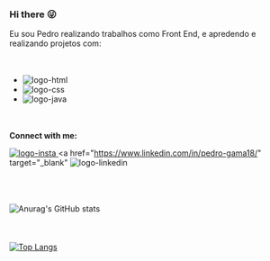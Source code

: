 ### Hi there :stuck_out_tongue_winking_eye:

Eu sou Pedro realizando trabalhos como Front End, e apredendo e realizando projetos com:
<br>
<br>
<br>
- <img src="https://img.shields.io/badge/HTML5-E34F26?style=for-the-badge&logo=html5&logoColor=white" alt="logo-html" />
- <img src="https://img.shields.io/badge/CSS-239120?&style=for-the-badge&logo=css3&logoColor=white" alt="logo-css" />
- <img src="https://img.shields.io/badge/JavaScript-F7DF1E?style=for-the-badge&logo=javascript&logoColor=black" alt="logo-java" />
<br>
<br>
<b> Connect with me: </b>

<a href="https://www.instagram.com/pedroaugustogama/" target="_blank"> <img src="https://img.shields.io/badge/Instagram-E4405F?style=for-the-badge&logo=instagram&logoColor=white" alt="logo-insta"> </a>
<a href="https://www.linkedin.com/in/pedro-gama18/" target="_blank" <img src="https://img.shields.io/badge/LinkedIn-0077B5?style=for-the-badge&logo=linkedin&logoColor=white" alt="logo-linkedin"> </a>
<br>
<br>
<br>
<br>

![Anurag's GitHub stats](https://github-readme-stats.vercel.app/api?username=PedroGama24&show_icons=true&theme=gruvbox)
<br>
<br>
<br>
<br>
[![Top Langs](https://github-readme-stats.vercel.app/api/top-langs/?username=PedroGama24&layout=compact)](https://github.com/anuraghazra/github-readme-stats)
